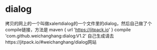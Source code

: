 # dialog
拷贝的网上的一个叫做xalertdialog的一个文件里的dialog，然后自己做了个compile链接，方法是
maven { url 'https://jitpack.io' }
compile 'com.github.weichanghang:dialog:V1.2'
自己生成请去https://jitpack.io/#weichanghang/dialog网站
